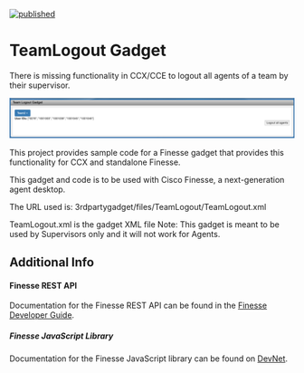 [![published](https://static.production.devnetcloud.com/codeexchange/assets/images/devnet-published.svg)](https://developer.cisco.com/codeexchange/github/repo/sameyada/TeamLogout)

# TeamLogout Gadget
There is missing functionality in CCX/CCE to logout all agents of a team by their supervisor.

![TeamLogout Gadget Screenshot](Screenshot.png)

This project provides sample code for a Finesse gadget that provides this functionality for CCX and standalone Finesse.

This gadget and code is to be used with Cisco Finesse, a next-generation agent desktop.

The URL used is: 3rdpartygadget/files/TeamLogout/TeamLogout.xml

TeamLogout.xml is the gadget XML file
Note:
This gadget is meant to be used by Supervisors only and it will not work for Agents.

## Additional Info

#### Finesse REST API
Documentation for the Finesse REST API can be found in the [Finesse Developer Guide](https://developer.cisco.com/docs/finesse/#!rest-api-dev-guide).

##### Finesse JavaScript Library
Documentation for the Finesse JavaScript library can be found on [DevNet](https://developer.cisco.com/docs/finesse/#!javascript-library).
